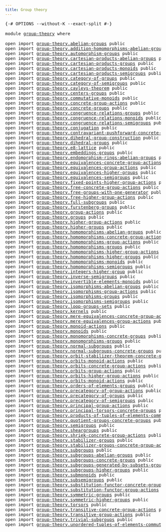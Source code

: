 ```yaml
---
title: Group theory
---
```


<pre class="Agda"><a id="38" class="Symbol">{-#</a> <a id="42" class="Keyword">OPTIONS</a> <a id="50" class="Pragma">--without-K</a> <a id="62" class="Pragma">--exact-split</a> <a id="76" class="Symbol">#-}</a>

<a id="81" class="Keyword">module</a> <a id="88" href="group-theory.html" class="Module">group-theory</a> <a id="101" class="Keyword">where</a>

<a id="108" class="Keyword">open</a> <a id="113" class="Keyword">import</a> <a id="120" href="group-theory.abelian-groups.html" class="Module">group-theory.abelian-groups</a> <a id="148" class="Keyword">public</a>
<a id="155" class="Keyword">open</a> <a id="160" class="Keyword">import</a> <a id="167" href="group-theory.addition-homomorphisms-abelian-groups.html" class="Module">group-theory.addition-homomorphisms-abelian-groups</a> <a id="218" class="Keyword">public</a>
<a id="225" class="Keyword">open</a> <a id="230" class="Keyword">import</a> <a id="237" href="group-theory.automorphism-groups.html" class="Module">group-theory.automorphism-groups</a> <a id="270" class="Keyword">public</a>
<a id="277" class="Keyword">open</a> <a id="282" class="Keyword">import</a> <a id="289" href="group-theory.cartesian-products-abelian-groups.html" class="Module">group-theory.cartesian-products-abelian-groups</a> <a id="336" class="Keyword">public</a>
<a id="343" class="Keyword">open</a> <a id="348" class="Keyword">import</a> <a id="355" href="group-theory.cartesian-products-groups.html" class="Module">group-theory.cartesian-products-groups</a> <a id="394" class="Keyword">public</a>
<a id="401" class="Keyword">open</a> <a id="406" class="Keyword">import</a> <a id="413" href="group-theory.cartesian-products-monoids.html" class="Module">group-theory.cartesian-products-monoids</a> <a id="453" class="Keyword">public</a>
<a id="460" class="Keyword">open</a> <a id="465" class="Keyword">import</a> <a id="472" href="group-theory.cartesian-products-semigroups.html" class="Module">group-theory.cartesian-products-semigroups</a> <a id="515" class="Keyword">public</a>
<a id="522" class="Keyword">open</a> <a id="527" class="Keyword">import</a> <a id="534" href="group-theory.category-of-groups.html" class="Module">group-theory.category-of-groups</a> <a id="566" class="Keyword">public</a>
<a id="573" class="Keyword">open</a> <a id="578" class="Keyword">import</a> <a id="585" href="group-theory.category-of-semigroups.html" class="Module">group-theory.category-of-semigroups</a> <a id="621" class="Keyword">public</a>
<a id="628" class="Keyword">open</a> <a id="633" class="Keyword">import</a> <a id="640" href="group-theory.cayleys-theorem.html" class="Module">group-theory.cayleys-theorem</a> <a id="669" class="Keyword">public</a>
<a id="676" class="Keyword">open</a> <a id="681" class="Keyword">import</a> <a id="688" href="group-theory.centers-groups.html" class="Module">group-theory.centers-groups</a> <a id="716" class="Keyword">public</a>
<a id="723" class="Keyword">open</a> <a id="728" class="Keyword">import</a> <a id="735" href="group-theory.commutative-monoids.html" class="Module">group-theory.commutative-monoids</a> <a id="768" class="Keyword">public</a>
<a id="775" class="Keyword">open</a> <a id="780" class="Keyword">import</a> <a id="787" href="group-theory.concrete-group-actions.html" class="Module">group-theory.concrete-group-actions</a> <a id="823" class="Keyword">public</a>
<a id="830" class="Keyword">open</a> <a id="835" class="Keyword">import</a> <a id="842" href="group-theory.concrete-groups.html" class="Module">group-theory.concrete-groups</a> <a id="871" class="Keyword">public</a>
<a id="878" class="Keyword">open</a> <a id="883" class="Keyword">import</a> <a id="890" href="group-theory.congruence-relations-groups.html" class="Module">group-theory.congruence-relations-groups</a> <a id="931" class="Keyword">public</a>
<a id="938" class="Keyword">open</a> <a id="943" class="Keyword">import</a> <a id="950" href="group-theory.congruence-relations-monoids.html" class="Module">group-theory.congruence-relations-monoids</a> <a id="992" class="Keyword">public</a>
<a id="999" class="Keyword">open</a> <a id="1004" class="Keyword">import</a> <a id="1011" href="group-theory.congruence-relations-semigroups.html" class="Module">group-theory.congruence-relations-semigroups</a> <a id="1056" class="Keyword">public</a>
<a id="1063" class="Keyword">open</a> <a id="1068" class="Keyword">import</a> <a id="1075" href="group-theory.conjugation.html" class="Module">group-theory.conjugation</a> <a id="1100" class="Keyword">public</a>
<a id="1107" class="Keyword">open</a> <a id="1112" class="Keyword">import</a> <a id="1119" href="group-theory.contravariant-pushforward-concrete-group-actions.html" class="Module">group-theory.contravariant-pushforward-concrete-group-actions</a> <a id="1181" class="Keyword">public</a>
<a id="1188" class="Keyword">open</a> <a id="1193" class="Keyword">import</a> <a id="1200" href="group-theory.dihedral-group-construction.html" class="Module">group-theory.dihedral-group-construction</a> <a id="1241" class="Keyword">public</a>
<a id="1248" class="Keyword">open</a> <a id="1253" class="Keyword">import</a> <a id="1260" href="group-theory.dihedral-groups.html" class="Module">group-theory.dihedral-groups</a> <a id="1289" class="Keyword">public</a>
<a id="1296" class="Keyword">open</a> <a id="1301" class="Keyword">import</a> <a id="1308" href="group-theory.e8-lattice.html" class="Module">group-theory.e8-lattice</a> <a id="1332" class="Keyword">public</a>
<a id="1339" class="Keyword">open</a> <a id="1344" class="Keyword">import</a> <a id="1351" href="group-theory.embeddings-groups.html" class="Module">group-theory.embeddings-groups</a> <a id="1382" class="Keyword">public</a>
<a id="1389" class="Keyword">open</a> <a id="1394" class="Keyword">import</a> <a id="1401" href="group-theory.endomorphism-rings-abelian-groups.html" class="Module">group-theory.endomorphism-rings-abelian-groups</a> <a id="1448" class="Keyword">public</a>
<a id="1455" class="Keyword">open</a> <a id="1460" class="Keyword">import</a> <a id="1467" href="group-theory.equivalences-concrete-group-actions.html" class="Module">group-theory.equivalences-concrete-group-actions</a> <a id="1516" class="Keyword">public</a>
<a id="1523" class="Keyword">open</a> <a id="1528" class="Keyword">import</a> <a id="1535" href="group-theory.equivalences-group-actions.html" class="Module">group-theory.equivalences-group-actions</a> <a id="1575" class="Keyword">public</a>
<a id="1582" class="Keyword">open</a> <a id="1587" class="Keyword">import</a> <a id="1594" href="group-theory.equivalences-higher-groups.html" class="Module">group-theory.equivalences-higher-groups</a> <a id="1634" class="Keyword">public</a>
<a id="1641" class="Keyword">open</a> <a id="1646" class="Keyword">import</a> <a id="1653" href="group-theory.equivalences-semigroups.html" class="Module">group-theory.equivalences-semigroups</a> <a id="1690" class="Keyword">public</a>
<a id="1697" class="Keyword">open</a> <a id="1702" class="Keyword">import</a> <a id="1709" href="group-theory.fixed-points-higher-group-actions.html" class="Module">group-theory.fixed-points-higher-group-actions</a> <a id="1756" class="Keyword">public</a>
<a id="1763" class="Keyword">open</a> <a id="1768" class="Keyword">import</a> <a id="1775" href="group-theory.free-concrete-group-actions.html" class="Module">group-theory.free-concrete-group-actions</a> <a id="1816" class="Keyword">public</a>
<a id="1823" class="Keyword">open</a> <a id="1828" class="Keyword">import</a> <a id="1835" href="group-theory.free-groups-with-one-generator.html" class="Module">group-theory.free-groups-with-one-generator</a> <a id="1879" class="Keyword">public</a>
<a id="1886" class="Keyword">open</a> <a id="1891" class="Keyword">import</a> <a id="1898" href="group-theory.free-higher-group-actions.html" class="Module">group-theory.free-higher-group-actions</a> <a id="1937" class="Keyword">public</a>
<a id="1944" class="Keyword">open</a> <a id="1949" class="Keyword">import</a> <a id="1956" href="group-theory.full-subgroups.html" class="Module">group-theory.full-subgroups</a> <a id="1984" class="Keyword">public</a>
<a id="1991" class="Keyword">open</a> <a id="1996" class="Keyword">import</a> <a id="2003" href="group-theory.furstenberg-groups.html" class="Module">group-theory.furstenberg-groups</a> <a id="2035" class="Keyword">public</a>
<a id="2042" class="Keyword">open</a> <a id="2047" class="Keyword">import</a> <a id="2054" href="group-theory.group-actions.html" class="Module">group-theory.group-actions</a> <a id="2081" class="Keyword">public</a>
<a id="2088" class="Keyword">open</a> <a id="2093" class="Keyword">import</a> <a id="2100" href="group-theory.groups.html" class="Module">group-theory.groups</a> <a id="2120" class="Keyword">public</a>
<a id="2127" class="Keyword">open</a> <a id="2132" class="Keyword">import</a> <a id="2139" href="group-theory.higher-group-actions.html" class="Module">group-theory.higher-group-actions</a> <a id="2173" class="Keyword">public</a>
<a id="2180" class="Keyword">open</a> <a id="2185" class="Keyword">import</a> <a id="2192" href="group-theory.higher-groups.html" class="Module">group-theory.higher-groups</a> <a id="2219" class="Keyword">public</a>
<a id="2226" class="Keyword">open</a> <a id="2231" class="Keyword">import</a> <a id="2238" href="group-theory.homomorphisms-abelian-groups.html" class="Module">group-theory.homomorphisms-abelian-groups</a> <a id="2280" class="Keyword">public</a>
<a id="2287" class="Keyword">open</a> <a id="2292" class="Keyword">import</a> <a id="2299" href="group-theory.homomorphisms-concrete-group-actions.html" class="Module">group-theory.homomorphisms-concrete-group-actions</a> <a id="2349" class="Keyword">public</a>
<a id="2356" class="Keyword">open</a> <a id="2361" class="Keyword">import</a> <a id="2368" href="group-theory.homomorphisms-group-actions.html" class="Module">group-theory.homomorphisms-group-actions</a> <a id="2409" class="Keyword">public</a>
<a id="2416" class="Keyword">open</a> <a id="2421" class="Keyword">import</a> <a id="2428" href="group-theory.homomorphisms-groups.html" class="Module">group-theory.homomorphisms-groups</a> <a id="2462" class="Keyword">public</a>
<a id="2469" class="Keyword">open</a> <a id="2474" class="Keyword">import</a> <a id="2481" href="group-theory.homomorphisms-higher-group-actions.html" class="Module">group-theory.homomorphisms-higher-group-actions</a> <a id="2529" class="Keyword">public</a>
<a id="2536" class="Keyword">open</a> <a id="2541" class="Keyword">import</a> <a id="2548" href="group-theory.homomorphisms-higher-groups.html" class="Module">group-theory.homomorphisms-higher-groups</a> <a id="2589" class="Keyword">public</a>
<a id="2596" class="Keyword">open</a> <a id="2601" class="Keyword">import</a> <a id="2608" href="group-theory.homomorphisms-monoids.html" class="Module">group-theory.homomorphisms-monoids</a> <a id="2643" class="Keyword">public</a>
<a id="2650" class="Keyword">open</a> <a id="2655" class="Keyword">import</a> <a id="2662" href="group-theory.homomorphisms-semigroups.html" class="Module">group-theory.homomorphisms-semigroups</a> <a id="2700" class="Keyword">public</a>
<a id="2707" class="Keyword">open</a> <a id="2712" class="Keyword">import</a> <a id="2719" href="group-theory.integers-higher-group.html" class="Module">group-theory.integers-higher-group</a> <a id="2754" class="Keyword">public</a>
<a id="2761" class="Keyword">open</a> <a id="2766" class="Keyword">import</a> <a id="2773" href="group-theory.inverse-semigroups.html" class="Module">group-theory.inverse-semigroups</a> <a id="2805" class="Keyword">public</a>
<a id="2812" class="Keyword">open</a> <a id="2817" class="Keyword">import</a> <a id="2824" href="group-theory.invertible-elements-monoids.html" class="Module">group-theory.invertible-elements-monoids</a> <a id="2865" class="Keyword">public</a>
<a id="2872" class="Keyword">open</a> <a id="2877" class="Keyword">import</a> <a id="2884" href="group-theory.isomorphisms-abelian-groups.html" class="Module">group-theory.isomorphisms-abelian-groups</a> <a id="2925" class="Keyword">public</a>
<a id="2932" class="Keyword">open</a> <a id="2937" class="Keyword">import</a> <a id="2944" href="group-theory.isomorphisms-group-actions.html" class="Module">group-theory.isomorphisms-group-actions</a> <a id="2984" class="Keyword">public</a>
<a id="2991" class="Keyword">open</a> <a id="2996" class="Keyword">import</a> <a id="3003" href="group-theory.isomorphisms-groups.html" class="Module">group-theory.isomorphisms-groups</a> <a id="3036" class="Keyword">public</a>
<a id="3043" class="Keyword">open</a> <a id="3048" class="Keyword">import</a> <a id="3055" href="group-theory.isomorphisms-semigroups.html" class="Module">group-theory.isomorphisms-semigroups</a> <a id="3092" class="Keyword">public</a>
<a id="3099" class="Keyword">open</a> <a id="3104" class="Keyword">import</a> <a id="3111" href="group-theory.loop-groups-sets.html" class="Module">group-theory.loop-groups-sets</a> <a id="3141" class="Keyword">public</a>
<a id="3148" class="Keyword">open</a> <a id="3153" class="Keyword">import</a> <a id="3160" href="group-theory.kernels.html" class="Module">group-theory.kernels</a> <a id="3181" class="Keyword">public</a>
<a id="3188" class="Keyword">open</a> <a id="3193" class="Keyword">import</a> <a id="3200" href="group-theory.mere-equivalences-concrete-group-actions.html" class="Module">group-theory.mere-equivalences-concrete-group-actions</a> <a id="3254" class="Keyword">public</a>
<a id="3261" class="Keyword">open</a> <a id="3266" class="Keyword">import</a> <a id="3273" href="group-theory.mere-equivalences-group-actions.html" class="Module">group-theory.mere-equivalences-group-actions</a> <a id="3318" class="Keyword">public</a>
<a id="3325" class="Keyword">open</a> <a id="3330" class="Keyword">import</a> <a id="3337" href="group-theory.monoid-actions.html" class="Module">group-theory.monoid-actions</a> <a id="3365" class="Keyword">public</a>
<a id="3372" class="Keyword">open</a> <a id="3377" class="Keyword">import</a> <a id="3384" href="group-theory.monoids.html" class="Module">group-theory.monoids</a> <a id="3405" class="Keyword">public</a>
<a id="3412" class="Keyword">open</a> <a id="3417" class="Keyword">import</a> <a id="3424" href="group-theory.monomorphisms-concrete-groups.html" class="Module">group-theory.monomorphisms-concrete-groups</a> <a id="3467" class="Keyword">public</a>
<a id="3474" class="Keyword">open</a> <a id="3479" class="Keyword">import</a> <a id="3486" href="group-theory.monomorphisms-groups.html" class="Module">group-theory.monomorphisms-groups</a> <a id="3520" class="Keyword">public</a>
<a id="3527" class="Keyword">open</a> <a id="3532" class="Keyword">import</a> <a id="3539" href="group-theory.normal-subgroups.html" class="Module">group-theory.normal-subgroups</a> <a id="3569" class="Keyword">public</a>
<a id="3576" class="Keyword">open</a> <a id="3581" class="Keyword">import</a> <a id="3588" href="group-theory.normal-subgroups-concrete-groups.html" class="Module">group-theory.normal-subgroups-concrete-groups</a> <a id="3634" class="Keyword">public</a>
<a id="3641" class="Keyword">open</a> <a id="3646" class="Keyword">import</a> <a id="3653" href="group-theory.orbit-stabilizer-theorem-concrete-groups.html" class="Module">group-theory.orbit-stabilizer-theorem-concrete-groups</a> <a id="3707" class="Keyword">public</a>
<a id="3714" class="Keyword">open</a> <a id="3719" class="Keyword">import</a> <a id="3726" href="group-theory.orbits-monoid-actions.html" class="Module">group-theory.orbits-monoid-actions</a> <a id="3761" class="Keyword">public</a>
<a id="3768" class="Keyword">open</a> <a id="3773" class="Keyword">import</a> <a id="3780" href="group-theory.orbits-concrete-group-actions.html" class="Module">group-theory.orbits-concrete-group-actions</a> <a id="3823" class="Keyword">public</a>
<a id="3830" class="Keyword">open</a> <a id="3835" class="Keyword">import</a> <a id="3842" href="group-theory.orbits-group-actions.html" class="Module">group-theory.orbits-group-actions</a> <a id="3876" class="Keyword">public</a>
<a id="3883" class="Keyword">open</a> <a id="3888" class="Keyword">import</a> <a id="3895" href="group-theory.orbits-higher-group-actions.html" class="Module">group-theory.orbits-higher-group-actions</a> <a id="3936" class="Keyword">public</a>
<a id="3943" class="Keyword">open</a> <a id="3948" class="Keyword">import</a> <a id="3955" href="group-theory.orbits-monoid-actions.html" class="Module">group-theory.orbits-monoid-actions</a> <a id="3990" class="Keyword">public</a>
<a id="3997" class="Keyword">open</a> <a id="4002" class="Keyword">import</a> <a id="4009" href="group-theory.orders-of-elements-groups.html" class="Module">group-theory.orders-of-elements-groups</a> <a id="4048" class="Keyword">public</a>
<a id="4055" class="Keyword">open</a> <a id="4060" class="Keyword">import</a> <a id="4067" href="group-theory.precategory-of-group-actions.html" class="Module">group-theory.precategory-of-group-actions</a> <a id="4109" class="Keyword">public</a>
<a id="4116" class="Keyword">open</a> <a id="4121" class="Keyword">import</a> <a id="4128" href="group-theory.precategory-of-groups.html" class="Module">group-theory.precategory-of-groups</a> <a id="4163" class="Keyword">public</a>
<a id="4170" class="Keyword">open</a> <a id="4175" class="Keyword">import</a> <a id="4182" href="group-theory.precategory-of-semigroups.html" class="Module">group-theory.precategory-of-semigroups</a> <a id="4221" class="Keyword">public</a>
<a id="4228" class="Keyword">open</a> <a id="4233" class="Keyword">import</a> <a id="4240" href="group-theory.principal-group-actions.html" class="Module">group-theory.principal-group-actions</a> <a id="4277" class="Keyword">public</a>
<a id="4284" class="Keyword">open</a> <a id="4289" class="Keyword">import</a> <a id="4296" href="group-theory.principal-torsors-concrete-groups.html" class="Module">group-theory.principal-torsors-concrete-groups</a> <a id="4343" class="Keyword">public</a>
<a id="4350" class="Keyword">open</a> <a id="4355" class="Keyword">import</a> <a id="4362" href="group-theory.products-of-tuples-of-elements-commutative-monoids.html" class="Module">group-theory.products-of-tuples-of-elements-commutative-monoids</a> <a id="4426" class="Keyword">public</a>
<a id="4433" class="Keyword">open</a> <a id="4438" class="Keyword">import</a> <a id="4445" href="group-theory.quotient-groups-concrete-groups.html" class="Module">group-theory.quotient-groups-concrete-groups</a> <a id="4490" class="Keyword">public</a>
<a id="4497" class="Keyword">open</a> <a id="4502" class="Keyword">import</a> <a id="4509" href="group-theory.semigroups.html" class="Module">group-theory.semigroups</a> <a id="4533" class="Keyword">public</a>
<a id="4540" class="Keyword">open</a> <a id="4545" class="Keyword">import</a> <a id="4552" href="group-theory.sheargroups.html" class="Module">group-theory.sheargroups</a> <a id="4577" class="Keyword">public</a>
<a id="4584" class="Keyword">open</a> <a id="4589" class="Keyword">import</a> <a id="4596" href="group-theory.shriek-concrete-group-actions.html" class="Module">group-theory.shriek-concrete-group-actions</a> <a id="4639" class="Keyword">public</a>
<a id="4646" class="Keyword">open</a> <a id="4651" class="Keyword">import</a> <a id="4658" href="group-theory.stabilizer-groups.html" class="Module">group-theory.stabilizer-groups</a> <a id="4689" class="Keyword">public</a>
<a id="4696" class="Keyword">open</a> <a id="4701" class="Keyword">import</a> <a id="4708" href="group-theory.stabilizer-groups-concrete-group-actions.html" class="Module">group-theory.stabilizer-groups-concrete-group-actions</a> <a id="4762" class="Keyword">public</a>
<a id="4769" class="Keyword">open</a> <a id="4774" class="Keyword">import</a> <a id="4781" href="group-theory.subgroups.html" class="Module">group-theory.subgroups</a> <a id="4804" class="Keyword">public</a>
<a id="4811" class="Keyword">open</a> <a id="4816" class="Keyword">import</a> <a id="4823" href="group-theory.subgroups-abelian-groups.html" class="Module">group-theory.subgroups-abelian-groups</a> <a id="4861" class="Keyword">public</a>
<a id="4868" class="Keyword">open</a> <a id="4873" class="Keyword">import</a> <a id="4880" href="group-theory.subgroups-concrete-groups.html" class="Module">group-theory.subgroups-concrete-groups</a> <a id="4919" class="Keyword">public</a>
<a id="4926" class="Keyword">open</a> <a id="4931" class="Keyword">import</a> <a id="4938" href="group-theory.subgroups-generated-by-subsets-groups.html" class="Module">group-theory.subgroups-generated-by-subsets-groups</a> <a id="4989" class="Keyword">public</a>
<a id="4996" class="Keyword">open</a> <a id="5001" class="Keyword">import</a> <a id="5008" href="group-theory.subgroups-higher-groups.html" class="Module">group-theory.subgroups-higher-groups</a> <a id="5045" class="Keyword">public</a>
<a id="5052" class="Keyword">open</a> <a id="5057" class="Keyword">import</a> <a id="5064" href="group-theory.submonoids.html" class="Module">group-theory.submonoids</a> <a id="5088" class="Keyword">public</a>
<a id="5095" class="Keyword">open</a> <a id="5100" class="Keyword">import</a> <a id="5107" href="group-theory.subsemigroups.html" class="Module">group-theory.subsemigroups</a> <a id="5134" class="Keyword">public</a>
<a id="5141" class="Keyword">open</a> <a id="5146" class="Keyword">import</a> <a id="5153" href="group-theory.substitution-functor-concrete-group-actions.html" class="Module">group-theory.substitution-functor-concrete-group-actions</a> <a id="5210" class="Keyword">public</a>
<a id="5217" class="Keyword">open</a> <a id="5222" class="Keyword">import</a> <a id="5229" href="group-theory.substitution-functor-group-actions.html" class="Module">group-theory.substitution-functor-group-actions</a> <a id="5277" class="Keyword">public</a>
<a id="5284" class="Keyword">open</a> <a id="5289" class="Keyword">import</a> <a id="5296" href="group-theory.symmetric-groups.html" class="Module">group-theory.symmetric-groups</a> <a id="5326" class="Keyword">public</a>
<a id="5333" class="Keyword">open</a> <a id="5338" class="Keyword">import</a> <a id="5345" href="group-theory.symmetric-higher-groups.html" class="Module">group-theory.symmetric-higher-groups</a> <a id="5382" class="Keyword">public</a>
<a id="5389" class="Keyword">open</a> <a id="5394" class="Keyword">import</a> <a id="5401" href="group-theory.torsors.html" class="Module">group-theory.torsors</a> <a id="5422" class="Keyword">public</a>
<a id="5429" class="Keyword">open</a> <a id="5434" class="Keyword">import</a> <a id="5441" href="group-theory.transitive-concrete-group-actions.html" class="Module">group-theory.transitive-concrete-group-actions</a> <a id="5488" class="Keyword">public</a>
<a id="5495" class="Keyword">open</a> <a id="5500" class="Keyword">import</a> <a id="5507" href="group-theory.transitive-group-actions.html" class="Module">group-theory.transitive-group-actions</a> <a id="5545" class="Keyword">public</a>
<a id="5552" class="Keyword">open</a> <a id="5557" class="Keyword">import</a> <a id="5564" href="group-theory.trivial-subgroups.html" class="Module">group-theory.trivial-subgroups</a> <a id="5595" class="Keyword">public</a>
<a id="5602" class="Keyword">open</a> <a id="5607" class="Keyword">import</a> <a id="5614" href="group-theory.unordered-tuples-of-elements-commutative-monoids.html" class="Module">group-theory.unordered-tuples-of-elements-commutative-monoids</a> <a id="5676" class="Keyword">public</a>
</pre>